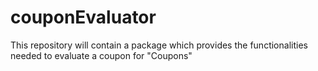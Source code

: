 # couponEvaluator
This repository will contain a package which provides the functionalities needed to evaluate a coupon for "Coupons"
